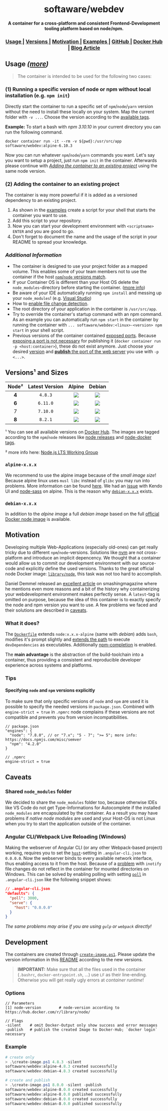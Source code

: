 <h1 align="center">softaware/webdev</h1>
<div align="center">
  <strong>A container for a cross-platform and consistent Frontend-Development tooling platform based on node/npm.</strong>
</div>

<div align="center">
  <h3>
    <a href="#usage-more">
      Usage
    </a>
    <span> | </span>
    <a href="#versions-and-sizes">
      Versions
    </a>
    <span> | </span>
    <a href="#motivation">
      Motivation
    </a>
    <span> | </span>
    <a href="https://github.com/softawaregmbh/docker-webdev/tree/master/examples">
      Examples
    </a>
    <span> | </span>
    <a href="https://github.com/softawaregmbh/docker-webdev">
      GitHub
    </a>
    <span> | </span>
    <a href="https://hub.docker.com/r/softaware/webdev/">
      Docker Hub
    </a>
    <span> | </span>
    <a href="https://softaware.at/codeaware/2017/05/23/consistent-npm-development-environments-using-docker.html">
      Blog Article
    </a>
  </h3>
</div>


## Usage *([more](https://github.com/softawaregmbh/docker-webdev/tree/master/examples))*
> The container is intended to be used for the following two cases:

### (1) Running a specific version of node or npm without local installation (e.g. `npm init`)
Directly start the container to run a specific set of `npm`/`node`/`yarn` version without the need to install these locally on your system. Map the current folder with `-v ...`. Choose the version according to the [available tags](https://hub.docker.com/r/softaware/webdev/tags/).

**Example:** To start a bash with *npm 3.10.10* in your current directory you can run the following command.
```
docker container run -it --rm -v ${pwd}:/usr/src/app softaware/webdev:alpine-6.10.3
```

Now you can run whatever `npm`/`node`/`yarn` commands you want. Let's say you want to setup a project, just run `npm init` in the container.
Afterwards please continue with *[Adding the container to an existing project](#2-adding-the-container-to-an-existing-project)* using the same node version.

### (2) Adding the container to an existing project
The container is way more powerful if it is added as a versioned dependency to an existing project.
1. As shown in the [examples](https://github.com/softawaregmbh/docker-webdev/tree/master/examples) create a script for your shell that starts the container you want to use.
2. Add this script to your repository.
3. Now you can start your development environment with `<scriptname> ENTER` and you are good to go.
4. Don't forget to document the name and the usage of the script in your README to spread your knowledge.

### *Additional Information*
- The container is designed to use your project folder as a mapped volume. This enables some of your team members not to use the container if the host [`npm`/`node` versions match](#specifying-node-and-npm-versions-explicitly).
- If your Container OS is different than your Host OS delete the `node_modules`-directory before starting the container. ([more info](#shared-node_modules-folder))
- Be aware of your IDE automatically running `npm install` and messing up your `node_modules`! (e.g. [Visual Studio](http://stackoverflow.com/questions/31876984/how-can-i-disable-npm-package-restore-in-visual-studio-2015))
- How to [enable file change detection](#angular-cliwebpack-live-reloading-windows).
- The root directory of your application in the container is `/usr/src/app`.
- Try to override the container's startup command with an npm command. As an example you can automatically run `npm start` in the container by running the container with `... softaware/webdev:<linux>-<version> npm start` in your shell script.
- Previous versions of the container contained [exposed ports](https://github.com/softawaregmbh/docker-webdev/commit/1f8a07c32617909b4c64c8d1729bdd1cc4fb5e14). Because [exposing a port is not necessary](https://www.ctl.io/developers/blog/post/docker-networking-rules/) for publishing it (`docker container run -p <host:container>`), these do not exist anymore. Just choose your desired [version](#versions-and-sizes) and [**publish** the port of the web server](https://docs.docker.com/engine/reference/commandline/run/#publish-or-expose-port--p-expose) you use with `-p <...>`.


## Versions¹ and Sizes
| Node² | Latest Version | Alpine | Debian |
| :---: | :---: | :---: | :---: |
| **4** | `4.8.3` | [![](https://images.microbadger.com/badges/image/softaware/webdev:alpine-4.8.3.svg)](https://microbadger.com/images/softaware/webdev:alpine-4.8.3) | [![](https://images.microbadger.com/badges/image/softaware/webdev:debian-4.8.3.svg)](https://microbadger.com/images/softaware/webdev:debian-4.8.3) |
| **6** | `6.11.0` | [![](https://images.microbadger.com/badges/image/softaware/webdev:alpine-6.11.0.svg)](https://microbadger.com/images/softaware/webdev:alpine-6.11.0) | [![](https://images.microbadger.com/badges/image/softaware/webdev:debian-6.11.0.svg)](https://microbadger.com/images/softaware/webdev:debian-6.11.0) |
| 7 | `7.10.0` | [![](https://images.microbadger.com/badges/image/softaware/webdev:alpine-7.10.0.svg)](https://microbadger.com/images/softaware/webdev:alpine-7.10.0) | [![](https://images.microbadger.com/badges/image/softaware/webdev:debian-7.10.0.svg)](https://microbadger.com/images/softaware/webdev:debian-7.10.0) |
| **8** | `8.2.1` | [![](https://images.microbadger.com/badges/image/softaware/webdev:alpine-8.2.1.svg)](https://microbadger.com/images/softaware/webdev:alpine-8.2.1) | [![](https://images.microbadger.com/badges/image/softaware/webdev:debian-8.2.1.svg)](https://microbadger.com/images/softaware/webdev:debian-8.2.1) |

¹ You can see all available versions on [Docker Hub](https://hub.docker.com/r/softaware/webdev/tags/). The images are tagged according to the `npm`/`node` releases like [node releases](https://nodejs.org/en/download/releases/) and [node-docker tags](https://hub.docker.com/r/library/node/).

² more info here: [Node.js LTS Working Group](https://github.com/nodejs/LTS)

### `alpine-x.x.x`
We recommend to use the alpine image because of the *small image size*!
Because alpine linux uses `musl libc` instead of `glibc` you may run into problems. More information can be found [here](https://github.com/nodejs/docker-node#nodealpine).
We had an [issue](https://github.com/sass/node-sass/issues/1858) with Kendo UI and [node-sass](https://github.com/sass/node-sass) on alpine.
This is the reason why [`debian-x.x.x`](#debian-xxx) exists.

### `debian-x.x.x`
In addition to the *alpine image* a full *debian image* based on the full [official Docker node image](https://github.com/nodejs/docker-node#nodeversion) is available.


## Motivation
Developing multiple Web-Applications (especially old-ones) can get really tricky due to different `npm`/`node`-versions. Solutions like [nvm](https://github.com/creationix/nvm) are not cross-platform and introduce an implicit depencency.
We thought that a container would allow us to commit our development environment with our source-code and explicitly define the used versions.
Thanks to the great official node Docker image: [`library/node`](https://hub.docker.com/_/node/), this task was not too hard to accomplish.

Daniel Demmel released an [excellent article](https://www.smashingmagazine.com/2016/04/stop-installing-your-webdev-environment-locally-with-docker/) on smashingmagazine where he mentions even more reasons and a bit of the history why containerizing your webdevelopment environment makes perfectly sense.
A `latest`-tag is omitted on purpose, because the idea of this container is to exactly specify the node and npm version you want to use.
A few problems we faced and their solutions are described in [caveats](#caveats).

### What it does?
The [`Dockerfile`](https://github.com/softawaregmbh/docker-webdev/tree/master/images/Dockerfile.alpine) extends `node:x.x.x-alpine` (same with *debian*) adds `bash`, modifies it's prompt slightly and [extends the path](https://github.com/softawaregmbh/docker-webdev/tree/master/images/Dockerfile.alpine#L6) to execute `devDependencies` as executables. Additionally [npm-completion](https://docs.npmjs.com/cli/completion) is enabled.

The **main advantage** is the abstraction of the build-toolchain into a container, thus providing a consistent and reproducible developer experience across systems and platforms.

### Tips
#### Specifying `node` and `npm` versions explicitly
To make sure that only specific versions of `node` and `npm` are used it is possible to specify the needed versions in `package.json`.
Combined with `engine-strict = true` in `.npmrc` node complains if these versions are not compatible and prevents you from version incompatibilities.

```
// package.json
"engines": {
  "node": "7.8.0", // or "7.x"; "5 - 7"; ">= 5"; more info: https://docs.npmjs.com/misc/semver
  "npm": "4.2.0"
}
```
```
// .npmrc
engine-strict = true
```


## Caveats
### Shared `node_modules` folder
We decided to share the `node_modules` folder too, because otherwise IDEs like VS Code do not get Type-Informations for Autocomplete if the installed `node_modules` are encapsulated by the container. As a result you may have problems if *native node modules* are used and your Host-OS is not Linux when you try to start the application outside of the container.

### Angular CLI/Webpack Live Reloading (Windows)
Making the webserver of Angular CLI (or any other Webpack-based project) working, requires you to set the [`host`](https://github.com/angular/angular-cli/issues/4471)-setting in `.angular-cli.json` to `0.0.0.0`. Now the webserver binds to every available network interface, thus enabling access to it from the host.
Because of a [problem](https://docs.docker.com/docker-for-windows/troubleshoot/#inotify-on-shared-drives-does-not-work) with `inotify` file changes do not reflect in the container for mounted directories on Windows. This can be solved by enabling polling with setting 
[`poll`](https://github.com/angular/angular-cli/pull/1814#issuecomment-241854816) in `.angular-cli.json` like the following snippet shows:
```json
// .angular-cli.json
"defaults": {
  "poll": 3000,
  "serve": {
    "host": "0.0.0.0"
  }
}
```
*The same problems may arise if you are using `gulp` or `webpack` directly!*


## Development
The containers are created through [`create-image.ps1`](https://github.com/softawaregmbh/docker-webdev/tree/master/create-image.ps1). Please update the version information in this [README](https://github.com/softawaregmbh/docker-webdev/blob/master/README.md) according to the new versions.

> **IMPORTANT:** Make sure that all the files used in the container (`.bashrc`, `docker-entrypoint.sh`, ...) use `LF` as their line-ending. Otherwise you will get really ugly errors at *container runtime*!

### Options
```
// Parameters
[1] node-version        # node-version according to https://hub.docker.com/r/library/node/

// Flags
-silent    # omit Docker-Output only show success and error messages
-publish   # publish the created Image to Docker-Hub; `docker login` necessary
```

### Example
```powershell
# create only
> .\create-image.ps1 4.8.3 -silent
softaware/webdev:alpine-4.8.3 created successfully
softaware/webdev:debian-4.8.3 created successfully

# create and publish
> .\create-image.ps1 8.0.0 -silent -publish
softaware/webdev:alpine-8.0.0 created successfully
softaware/webdev:alpine-8.0.0 published successfully
softaware/webdev:debian-8.0.0 created successfully
softaware/webdev:debian-8.0.0 published successfully
```
